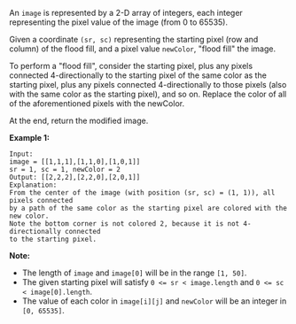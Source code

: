 An `image` is represented by a 2-D array of integers, each integer
representing the pixel value of the image (from 0 to 65535).

Given a coordinate `(sr, sc)` representing the starting pixel (row and column)
of the flood fill, and a pixel value `newColor`, "flood fill" the image.

To perform a "flood fill", consider the starting pixel, plus any pixels
connected 4-directionally to the starting pixel of the same color as the
starting pixel, plus any pixels connected 4-directionally to those pixels
(also with the same color as the starting pixel), and so on. Replace the color
of all of the aforementioned pixels with the newColor.

At the end, return the modified image.

**Example 1:**  

    
    
    Input: 
    image = [[1,1,1],[1,1,0],[1,0,1]]
    sr = 1, sc = 1, newColor = 2
    Output: [[2,2,2],[2,2,0],[2,0,1]]
    Explanation: 
    From the center of the image (with position (sr, sc) = (1, 1)), all pixels connected 
    by a path of the same color as the starting pixel are colored with the new color.
    Note the bottom corner is not colored 2, because it is not 4-directionally connected
    to the starting pixel.
    

**Note:**

* The length of `image` and `image[0]` will be in the range `[1, 50]`.
* The given starting pixel will satisfy `0 <= sr < image.length` and `0 <= sc < image[0].length`.
* The value of each color in `image[i][j]` and `newColor` will be an integer in `[0, 65535]`.

